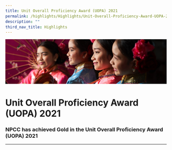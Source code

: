 ```yaml
---
title: Unit Overall Proficiency Award (UOPA) 2021
permalink: /highlights/Highlights/Unit-Overall-Proficiency-Award-UOPA-2021/
description: ""
third_nav_title: Highlights
---
```

![](/images/Highlights.jpg)

Unit Overall Proficiency Award (UOPA) 2021
==========================================

### NPCC has achieved Gold in the Unit Overall Proficiency Award (UOPA) 2021
------------------------------------------------------------------------